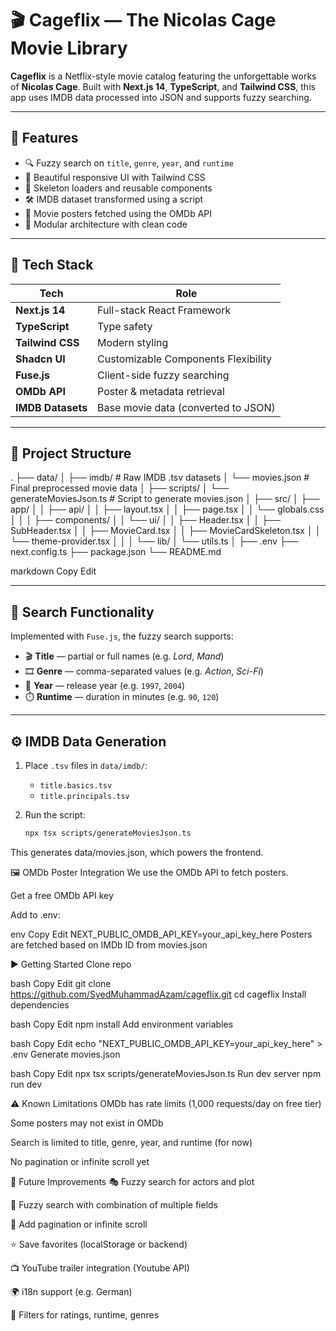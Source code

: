 # 🎬 Cageflix — The Nicolas Cage Movie Library

**Cageflix** is a Netflix-style movie catalog featuring the unforgettable works of **Nicolas Cage**. Built with **Next.js 14**, **TypeScript**, and **Tailwind CSS**, this app uses IMDB data processed into JSON and supports fuzzy searching.

---

## 🌟 Features

- 🔍 Fuzzy search on `title`, `genre`, `year`, and `runtime`
- 🎨 Beautiful responsive UI with Tailwind CSS
- 🧩 Skeleton loaders and reusable components
- 🛠 IMDB dataset transformed using a script
- 🎥 Movie posters fetched using the OMDb API
- 📁 Modular architecture with clean code

---

## 🧠 Tech Stack

| Tech              | Role                                          |
|-------------------|-----------------------------------------------|
| **Next.js 14**    | Full-stack React Framework                    |
| **TypeScript**    | Type safety                                   |
| **Tailwind CSS**  | Modern styling                                |
| **Shadcn UI**     | Customizable Components Flexibility           |
| **Fuse.js**       | Client-side fuzzy searching                   |
| **OMDb API**      | Poster & metadata retrieval                   |
| **IMDB Datasets** | Base movie data (converted to JSON)           |

---

## 📁 Project Structure

.
├── data/
│ ├── imdb/ # Raw IMDB .tsv datasets
│ └── movies.json # Final preprocessed movie data
│
├── scripts/
│ └── generateMoviesJson.ts # Script to generate movies.json
│
├── src/
│ ├── app/
│ │ ├── api/
│ │ ├── layout.tsx
│ │ ├── page.tsx
│ │ └── globals.css
│ │
│ ├── components/
│ │ └── ui/
│ │ ├── Header.tsx
│ │ ├── SubHeader.tsx
│ │ ├── MovieCard.tsx
│ │ ├── MovieCardSkeleton.tsx
│ │ └── theme-provider.tsx
│ │
│ └── lib/
│ └── utils.ts
│
├── .env
├── next.config.ts
├── package.json
└── README.md

markdown
Copy
Edit

---

## 🧪 Search Functionality

Implemented with `Fuse.js`, the fuzzy search supports:

- 🎬 **Title** — partial or full names (e.g. *Lord*, *Mand*)
- 🎞️ **Genre** — comma-separated values (e.g. *Action*, *Sci-Fi*)
- 📅 **Year** — release year (e.g. `1997`, `2004`)
- ⏱️ **Runtime** — duration in minutes (e.g. `90`, `120`)

---

## ⚙️ IMDB Data Generation

1. Place `.tsv` files in `data/imdb/`:
   - `title.basics.tsv`
   - `title.principals.tsv`

2. Run the script:
   ```bash
   npx tsx scripts/generateMoviesJson.ts
This generates data/movies.json, which powers the frontend.

🖼️ OMDb Poster Integration
We use the OMDb API to fetch posters.

Get a free OMDb API key

Add to .env:

env
Copy
Edit
NEXT_PUBLIC_OMDB_API_KEY=your_api_key_here
Posters are fetched based on IMDb ID from movies.json

▶️ Getting Started
Clone repo

bash
Copy
Edit
git clone https://github.com/SyedMuhammadAzam/cageflix.git
cd cageflix
Install dependencies

bash
Copy
Edit
npm install
Add environment variables

bash
Copy
Edit
echo "NEXT_PUBLIC_OMDB_API_KEY=your_api_key_here" > .env
Generate movies.json

bash
Copy
Edit
npx tsx scripts/generateMoviesJson.ts
Run dev server
npm run dev

⚠️ Known Limitations
OMDb has rate limits (1,000 requests/day on free tier)

Some posters may not exist in OMDb

Search is limited to title, genre, year, and runtime (for now)

No pagination or infinite scroll yet

🌱 Future Improvements
🎭 Fuzzy search for actors and plot

🔎 Fuzzy search with combination of multiple fields

📝 Add pagination or infinite scroll

⭐ Save favorites (localStorage or backend)

📺 YouTube trailer integration (Youtube API)

🌍 i18n support (e.g. German)

🔄 Filters for ratings, runtime, genres